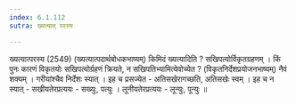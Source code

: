```yaml
---
index: 6.1.112
sutra: ख्यत्यात् परस्य

---
```

ख्यत्यात्परस्य (2549) (ख्यत्यात्पदार्थबोधकभाष्यम्) किमिदं ख्यत्यादिति ? सखिपत्योर्विकृतग्रहणम् । किं पुनः कारणं विकृतयोः सखिपत्योर्ग्रहणं क्रियते, न सखिपतिभ्यामित्येवोच्येत ? (विकृतनिर्देशप्रयोजनभाष्यम्) नैवं शक्यम् । गरीयांश्चैव निर्देशः स्यात् । इह च प्रसज्येत  -  अतिसखेरागच्छति, अतिसखेः स्वम् । इह च न स्यात्  -  सखीयतेरप्रत्ययः  -  सख्युः, पत्युः । लूनीयतेरप्रत्ययः  -  लून्युः, पून्युः ॥
